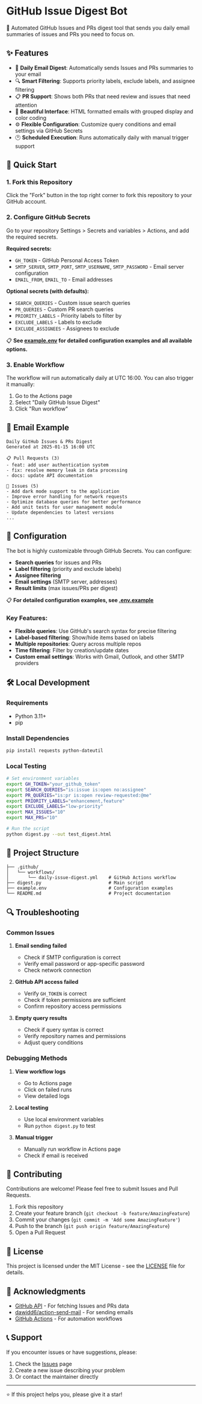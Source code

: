 # GitHub Issue Digest Bot

🤖 Automated GitHub Issues and PRs digest tool that sends you daily email summaries of issues and PRs you need to focus on.

## ✨ Features

- 📧 **Daily Email Digest**: Automatically sends Issues and PRs summaries to your email
- 🔍 **Smart Filtering**: Supports priority labels, exclude labels, and assignee filtering
- 📋 **PR Support**: Shows both PRs that need review and issues that need attention
- 🎨 **Beautiful Interface**: HTML formatted emails with grouped display and color coding
- ⚙️ **Flexible Configuration**: Customize query conditions and email settings via GitHub Secrets
- 🕐 **Scheduled Execution**: Runs automatically daily with manual trigger support

## 🚀 Quick Start

### 1. Fork this Repository

Click the "Fork" button in the top right corner to fork this repository to your GitHub account.

### 2. Configure GitHub Secrets

Go to your repository Settings > Secrets and variables > Actions, and add the required secrets.

**Required secrets:**
- `GH_TOKEN` - GitHub Personal Access Token
- `SMTP_SERVER`, `SMTP_PORT`, `SMTP_USERNAME`, `SMTP_PASSWORD` - Email server configuration
- `EMAIL_FROM`, `EMAIL_TO` - Email addresses

**Optional secrets (with defaults):**
- `SEARCH_QUERIES` - Custom issue search queries
- `PR_QUERIES` - Custom PR search queries  
- `PRIORITY_LABELS` - Priority labels to filter by
- `EXCLUDE_LABELS` - Labels to exclude
- `EXCLUDE_ASSIGNEES` - Assignees to exclude

📋 **See [example.env](example.env) for detailed configuration examples and all available options.**

### 3. Enable Workflow

The workflow will run automatically daily at UTC 16:00. You can also trigger it manually:

1. Go to the Actions page
2. Select "Daily GitHub Issue Digest"
3. Click "Run workflow"

## 📧 Email Example

```
Daily GitHub Issues & PRs Digest
Generated at 2025-01-15 16:00 UTC

📋 Pull Requests (3)
- feat: add user authentication system
- fix: resolve memory leak in data processing
- docs: update API documentation

🐛 Issues (5)
- Add dark mode support to the application
- Improve error handling for network requests
- Optimize database queries for better performance
- Add unit tests for user management module
- Update dependencies to latest versions
...
```

## 🔧 Configuration

The bot is highly customizable through GitHub Secrets. You can configure:

- **Search queries** for issues and PRs
- **Label filtering** (priority and exclude labels)
- **Assignee filtering** 
- **Email settings** (SMTP server, addresses)
- **Result limits** (max issues/PRs per digest)

📋 **For detailed configuration examples, see [.env.example](.env.example)**

### Key Features:
- **Flexible queries**: Use GitHub's search syntax for precise filtering
- **Label-based filtering**: Show/hide items based on labels
- **Multiple repositories**: Query across multiple repos
- **Time filtering**: Filter by creation/update dates
- **Custom email settings**: Works with Gmail, Outlook, and other SMTP providers

## 🛠️ Local Development

### Requirements

- Python 3.11+
- pip

### Install Dependencies

```bash
pip install requests python-dateutil
```

### Local Testing

```bash
# Set environment variables
export GH_TOKEN="your_github_token"
export SEARCH_QUERIES="is:issue is:open no:assignee"
export PR_QUERIES="is:pr is:open review-requested:@me"
export PRIORITY_LABELS="enhancement,feature"
export EXCLUDE_LABELS="low-priority"
export MAX_ISSUES="10"
export MAX_PRS="10"

# Run the script
python digest.py --out test_digest.html
```

## 📁 Project Structure

```
├── .github/
│   └── workflows/
│       └── daily-issue-digest.yml    # GitHub Actions workflow
├── digest.py                         # Main script
├── example.env                       # Configuration examples
└── README.md                         # Project documentation
```

## 🔍 Troubleshooting

### Common Issues

1. **Email sending failed**
   - Check if SMTP configuration is correct
   - Verify email password or app-specific password
   - Check network connection

2. **GitHub API access failed**
   - Verify `GH_TOKEN` is correct
   - Check if token permissions are sufficient
   - Confirm repository access permissions

3. **Empty query results**
   - Check if query syntax is correct
   - Verify repository names and permissions
   - Adjust query conditions

### Debugging Methods

1. **View workflow logs**
   - Go to Actions page
   - Click on failed runs
   - View detailed logs

2. **Local testing**
   - Use local environment variables
   - Run `python digest.py` to test

3. **Manual trigger**
   - Manually run workflow in Actions page
   - Check if email is received

## 🤝 Contributing

Contributions are welcome! Please feel free to submit Issues and Pull Requests.

1. Fork this repository
2. Create your feature branch (`git checkout -b feature/AmazingFeature`)
3. Commit your changes (`git commit -m 'Add some AmazingFeature'`)
4. Push to the branch (`git push origin feature/AmazingFeature`)
5. Open a Pull Request

## 📄 License

This project is licensed under the MIT License - see the [LICENSE](LICENSE) file for details.

## 🙏 Acknowledgments

- [GitHub API](https://docs.github.com/en/rest) - For fetching Issues and PRs data
- [dawidd6/action-send-mail](https://github.com/dawidd6/action-send-mail) - For sending emails
- [GitHub Actions](https://github.com/features/actions) - For automation workflows

## 📞 Support

If you encounter issues or have suggestions, please:

1. Check the [Issues](https://github.com/Shan533/Github-Issue-Digest-Bot/issues) page
2. Create a new issue describing your problem
3. Or contact the maintainer directly

---

⭐ If this project helps you, please give it a star!
